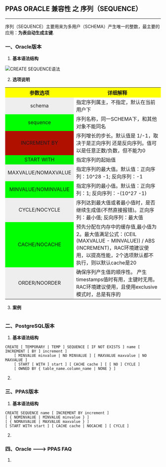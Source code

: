 ## PPAS ORACLE 兼容性 之 序列（SEQUENCE）
---
序列（SEQUENCE）主要用来为多用户（SCHEMA）产生唯一的整数，最主要的应用：**为表自动生成主键**.    
### 一、Oracle版本
1. **基本语法结构**

  ![CREATE SEQUENCE语法](https://docs.oracle.com/cd/E11882_01/server.112/e41084/img/create_sequence.gif)
  
2. **选项说明**
<table>
  <tr>
    <th width=20%, bgcolor=yellow >参数选项</th>
    <th width=80%, bgcolor=yellow>详细解释</th>
  </tr>
  <tr>
    <td bgcolor=#eeeeee style="text-align:center"> schema </td>
    <td> 指定序列属主，不指定，默认在当前用户下 </td>
  </tr>
  <tr>
    <td bgcolor=#00FF00 style="text-align:center"> sequence </td>
    <td> 序列名称，同一SCHEMA下，和其他对象不能同名 </td>
  <tr>
    <td bgcolor=rgb(0,10,0) style="text-align:center"> INCREMENT BY </td>
    <td> 序列增长的步长。默认值是 1/-1，取决于是正向序列 还是反向序列。值可以是任意正数/负数，但不能为0 </td>
  </tr>
  <tr>
    <td bgcolor=#00FF00) style="text-align:center"> START WITH </td>
    <td> 指定序列的起始值 </td>
  </tr>
   <tr>
    <td bgcolor=#eeeeee style="text-align:center"> MAXVALUE/NOMAXVALUE </td>
    <td> 指定序列的最大值。默认值：正向序列：10^28 -1; 反向序列：-1 </td>
  </tr>
  <tr>
    <td bgcolor=#00FF00 style="text-align:center"> MINVALUE/NOMINVALUE </td>
    <td> 指定序列的最小值。默认值：正向序列：1; 反向序列：-(10^27 -1) </td>
  <tr>
  </tr>
   <tr>
    <td bgcolor=#eeeeee style="text-align:center"> CYCLE/NOCYCLE </td>
    <td> 序列达到最大值或者最小值时，是否继续生成值(不然直接报错)。正向序列：最小值; 反向序列：最大值</td>
  </tr>
  <tr>
    <td bgcolor=#00FF00 style="text-align:center"> CACHE/NOCACHE </td>
    <td> 预先分配在内存中的缓存值,最小值为2。最大值满足公式：(CEIL (MAXVALUE - MINVALUE)) / ABS (INCREMENT)，RAC环境建议使用，以提高性能，2个选项默认都不执行，则以默认cache是20 </td>
  <tr>
  </tr>
   <tr>
    <td bgcolor=#eeeeee style="text-align:center"> ORDER/NOORDER </td>
    <td> 确保序列产生值的顺序性。 产生timestamps值时有用，主键时无用。RAC环境建议使用，且使用exclusive模式时，总是有序的 </td>
  </tr>
</table>

3. **案例**
```

```

### 二、PostgreSQL版本
1. **基本语法结构**
```
CREATE [ TEMPORARY | TEMP ] SEQUENCE [ IF NOT EXISTS ] name [ INCREMENT [ BY ] increment ]
    [ MINVALUE minvalue | NO MINVALUE ] [ MAXVALUE maxvalue | NO MAXVALUE ]
    [ START [ WITH ] start ] [ CACHE cache ] [ [ NO ] CYCLE ]
    [ OWNED BY { table_name.column_name | NONE } ] 
```

2.

### 三、PPAS版本
1. **基本语法结构**
```
CREATE SEQUENCE name [ INCREMENT BY increment ]
[ { NOMINVALUE | MINVALUE minvalue } ]
[ { NOMAXVALUE | MAXVALUE maxvalue } ]
[ START WITH start ] [ CACHE cache | NOCACHE ] [ CYCLE ]
```

2. 

### 四、Oracle ---> PPAS FAQ
1. 
